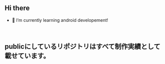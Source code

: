 ## Hi there

- 🌱 I’m currently learning android developement!
<br>



## publicにしているリポジトリはすべて制作実績として載せています。
